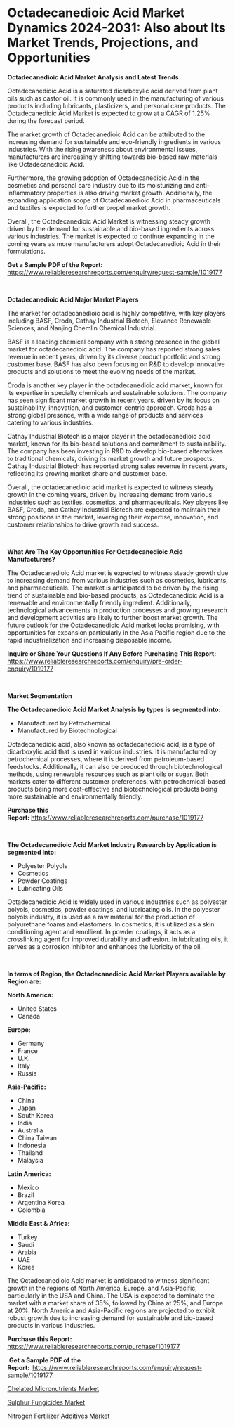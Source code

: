 <p><h1>Octadecanedioic Acid Market Dynamics 2024-2031: Also about Its Market Trends, Projections, and Opportunities</h1></p><p><strong>Octadecanedioic Acid Market Analysis and Latest Trends</strong></p>
<p><p>Octadecanedioic Acid is a saturated dicarboxylic acid derived from plant oils such as castor oil. It is commonly used in the manufacturing of various products including lubricants, plasticizers, and personal care products. The Octadecanedioic Acid Market is expected to grow at a CAGR of 1.25% during the forecast period.</p><p>The market growth of Octadecanedioic Acid can be attributed to the increasing demand for sustainable and eco-friendly ingredients in various industries. With the rising awareness about environmental issues, manufacturers are increasingly shifting towards bio-based raw materials like Octadecanedioic Acid.</p><p>Furthermore, the growing adoption of Octadecanedioic Acid in the cosmetics and personal care industry due to its moisturizing and anti-inflammatory properties is also driving market growth. Additionally, the expanding application scope of Octadecanedioic Acid in pharmaceuticals and textiles is expected to further propel market growth.</p><p>Overall, the Octadecanedioic Acid Market is witnessing steady growth driven by the demand for sustainable and bio-based ingredients across various industries. The market is expected to continue expanding in the coming years as more manufacturers adopt Octadecanedioic Acid in their formulations.</p></p>
<p><strong>Get a Sample PDF of the Report:&nbsp;</strong> <a href="https://www.reliableresearchreports.com/enquiry/request-sample/1019177">https://www.reliableresearchreports.com/enquiry/request-sample/1019177</a></p>
<p>&nbsp;</p>
<p><strong>Octadecanedioic Acid Major Market Players</strong></p>
<p><p>The market for octadecanedioic acid is highly competitive, with key players including BASF, Croda, Cathay Industrial Biotech, Elevance Renewable Sciences, and Nanjing Chemlin Chemical Industrial. </p><p>BASF is a leading chemical company with a strong presence in the global market for octadecanedioic acid. The company has reported strong sales revenue in recent years, driven by its diverse product portfolio and strong customer base. BASF has also been focusing on R&D to develop innovative products and solutions to meet the evolving needs of the market. </p><p>Croda is another key player in the octadecanedioic acid market, known for its expertise in specialty chemicals and sustainable solutions. The company has seen significant market growth in recent years, driven by its focus on sustainability, innovation, and customer-centric approach. Croda has a strong global presence, with a wide range of products and services catering to various industries. </p><p>Cathay Industrial Biotech is a major player in the octadecanedioic acid market, known for its bio-based solutions and commitment to sustainability. The company has been investing in R&D to develop bio-based alternatives to traditional chemicals, driving its market growth and future prospects. Cathay Industrial Biotech has reported strong sales revenue in recent years, reflecting its growing market share and customer base. </p><p>Overall, the octadecanedioic acid market is expected to witness steady growth in the coming years, driven by increasing demand from various industries such as textiles, cosmetics, and pharmaceuticals. Key players like BASF, Croda, and Cathay Industrial Biotech are expected to maintain their strong positions in the market, leveraging their expertise, innovation, and customer relationships to drive growth and success.</p></p>
<p>&nbsp;</p>
<p><strong>What Are The Key Opportunities For Octadecanedioic Acid Manufacturers?</strong></p>
<p><p>The Octadecanedioic Acid market is expected to witness steady growth due to increasing demand from various industries such as cosmetics, lubricants, and pharmaceuticals. The market is anticipated to be driven by the rising trend of sustainable and bio-based products, as Octadecanedioic Acid is a renewable and environmentally friendly ingredient. Additionally, technological advancements in production processes and growing research and development activities are likely to further boost market growth. The future outlook for the Octadecanedioic Acid market looks promising, with opportunities for expansion particularly in the Asia Pacific region due to the rapid industrialization and increasing disposable income.</p></p>
<p><strong>Inquire or Share Your Questions If Any Before Purchasing This Report:</strong> <a href="https://www.reliableresearchreports.com/enquiry/pre-order-enquiry/1019177">https://www.reliableresearchreports.com/enquiry/pre-order-enquiry/1019177</a></p>
<p>&nbsp;</p>
<p><strong>Market Segmentation</strong></p>
<p><strong>The Octadecanedioic Acid Market Analysis by types is segmented into:</strong></p>
<p><ul><li>Manufactured by Petrochemical</li><li>Manufactured by Biotechnological</li></ul></p>
<p><p>Octadecanedioic acid, also known as octadecanedioic acid, is a type of dicarboxylic acid that is used in various industries. It is manufactured by petrochemical processes, where it is derived from petroleum-based feedstocks. Additionally, it can also be produced through biotechnological methods, using renewable resources such as plant oils or sugar. Both markets cater to different customer preferences, with petrochemical-based products being more cost-effective and biotechnological products being more sustainable and environmentally friendly.</p></p>
<p><strong>Purchase this Report:&nbsp;</strong><a href="https://www.reliableresearchreports.com/purchase/1019177">https://www.reliableresearchreports.com/purchase/1019177</a></p>
<p>&nbsp;</p>
<p><strong>The Octadecanedioic Acid Market Industry Research by Application is segmented into:</strong></p>
<p><ul><li>Polyester Polyols</li><li>Cosmetics</li><li>Powder Coatings</li><li>Lubricating Oils</li></ul></p>
<p><p>Octadecanedioic Acid is widely used in various industries such as polyester polyols, cosmetics, powder coatings, and lubricating oils. In the polyester polyols industry, it is used as a raw material for the production of polyurethane foams and elastomers. In cosmetics, it is utilized as a skin conditioning agent and emollient. In powder coatings, it acts as a crosslinking agent for improved durability and adhesion. In lubricating oils, it serves as a corrosion inhibitor and enhances the lubricity of the oil.</p></p>
<p>&nbsp;</p>
<p><strong>In terms of Region, the Octadecanedioic Acid Market Players available by Region are:</strong></p>
<p>
    <p> <strong> North America: </strong>
        <ul>
            <li>United States</li>
            <li>Canada</li>
        </ul>
        </p> 
    <p> <strong> Europe: </strong>
        <ul>
            <li>Germany</li>
            <li>France</li>
            <li>U.K.</li>
            <li>Italy</li>
            <li>Russia</li>
        </ul>
        </p> 
    <p> <strong> Asia-Pacific: </strong>
        <ul>
            <li>China</li>
            <li>Japan</li>
            <li>South Korea</li>
            <li>India</li>
            <li>Australia</li>
            <li>China Taiwan</li>
            <li>Indonesia</li>
            <li>Thailand</li>
            <li>Malaysia</li>
        </ul>
        </p> 
    <p> <strong> Latin America: </strong>
        <ul>
            <li>Mexico</li>
            <li>Brazil</li>
            <li>Argentina Korea</li>
            <li>Colombia</li>
        </ul>
        </p> 
    <p> <strong> Middle East & Africa: </strong>
        <ul>
            <li>Turkey</li>
            <li>Saudi</li>
            <li>Arabia</li>
            <li>UAE</li>
            <li>Korea</li>
        </ul>
    </p>
    </p>
<p><p>The Octadecanedioic Acid market is anticipated to witness significant growth in the regions of North America, Europe, and Asia-Pacific, particularly in the USA and China. The USA is expected to dominate the market with a market share of 35%, followed by China at 25%, and Europe at 20%. North America and Asia-Pacific regions are projected to exhibit robust growth due to increasing demand for sustainable and bio-based products in various industries.</p></p>
<p><strong>Purchase this Report: </strong><a href="https://www.reliableresearchreports.com/purchase/1019177">https://www.reliableresearchreports.com/purchase/1019177</a></p>
<p>&nbsp;<strong>Get a Sample PDF of the Report:&nbsp;&nbsp;</strong><a href="https://www.reliableresearchreports.com/enquiry/request-sample/1019177">https://www.reliableresearchreports.com/enquiry/request-sample/1019177</a></p>
<p><strong></strong></p>
<p><p><a href="https://view.publitas.com/reportprime-1/chelated-micronutrients-market-size-reflecting-a-forecast-till-2030-market-by-type-by-application-and-by-geography/">Chelated Micronutrients Market</a></p><p><a href="https://view.publitas.com/reportprime-1/sulphur-fungicides-market-size-market-share-and-global-market-analysis-report-2023-2030/">Sulphur Fungicides Market</a></p><p><a href="https://view.publitas.com/reportprime-1/nitrogen-fertilizer-additives-market-analysis-examines-its-scope-on-growth-opportunities-and-forecasted-trends-spanning-from-2023-to-2030/">Nitrogen Fertilizer Additives Market</a></p></p>